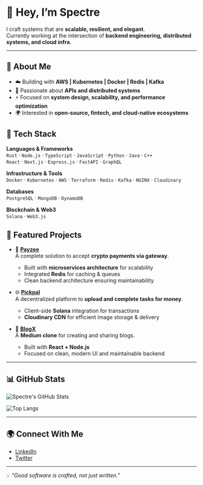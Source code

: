 # 👋 Hey, I’m Spectre

I craft systems that are **scalable, resilient, and elegant**.  
Currently working at the intersection of **backend engineering, distributed systems, and cloud infra**.

---

## 🚀 About Me
- ☁️ Building with **AWS | Kubernetes | Docker | Redis | Kafka**  
- 🔐 Passionate about **APIs and distributed systems**  
- ⚡ Focused on **system design, scalability, and performance optimization**  
- 🌍 Interested in **open-source, fintech, and cloud-native ecosystems**  


## 🧰 Tech Stack

**Languages & Frameworks**  
`Rust` · `Node.js` · `TypeScript` · `JavaScript` · `Python` · `Java` · `C++`  
`React` · `Next.js` · `Express.js` · `FastAPI` · `GraphQL`  

**Infrastructure & Tools**  
`Docker` · `Kubernetes` · `AWS` · `Terraform` · `Redis` · `Kafka` · `NGINX` · `Cloudinary`  

**Databases**  
`PostgreSQL` · `MongoDB` · `DynamoDB`  

**Blockchain & Web3**  
`Solana` · `Web3.js`   


## 📂 Featured Projects

- 🔗 **[Payzee](https://github.com/spectrecrafts/payzee)**  
  A complete solution to accept **crypto payments via gateway**.  
  - Built with **microservices architecture** for scalability  
  - Integrated **Redis** for caching & queues  
  - Clean backend architecture ensuring maintainability  

- 🌐 **[Pickpal](https://github.com/spectrecrafts/turkify)**  
  A decentralized platform to **upload and complete tasks for money**.  
  - Client-side **Solana** integration for transactions  
  - **Cloudinary CDN** for efficient image storage & delivery  

- 📝 **[BlogX](https://github.com/spectrecrafts/blogx)**  
  A **Medium clone** for creating and sharing blogs.  
  - Built with **React + Node.js**  
  - Focused on clean, modern UI and maintainable backend  

---

## 📊 GitHub Stats
![Spectre's GitHub Stats](https://github-readme-stats.vercel.app/api?username=spectrecrafts&show_icons=true&theme=radical)  

![Top Langs](https://github-readme-stats.vercel.app/api/top-langs/?username=spectrecrafts&layout=compact&theme=radical)  

---

## 🌍 Connect With Me
- [LinkedIn](https://www.linkedin.com/in/souravv014/)  
- [Twitter](https://x.com/_spectretwt)  

---

💡 *“Good software is crafted, not just written.”*  

